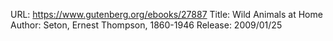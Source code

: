 URL: https://www.gutenberg.org/ebooks/27887
Title: Wild Animals at Home
Author: Seton, Ernest Thompson, 1860-1946
Release: 2009/01/25
